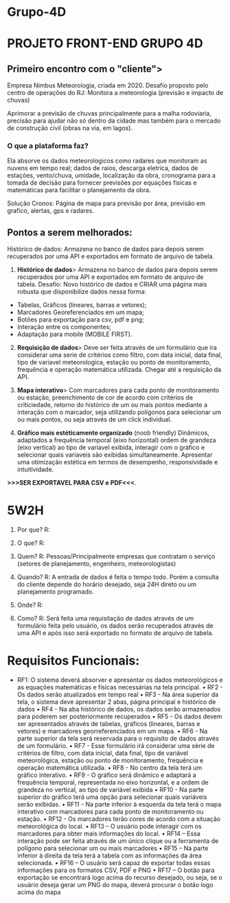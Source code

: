 # Grupo-4D

# PROJETO FRONT-END GRUPO 4D

## Primeiro encontro com o "cliente">

Empresa Nimbus Meteorologia, criada em 2020.
Desafio proposto pelo centro de operações do RJ: Monitora a meteorologia (previsão e impacto de chuvas)

Aprimorar a previsão de chuvas principalmente para a malha rodoviaria, precisão para ajudar não só dentro da cidade mas também para o mercado de construção civil (obras na via, em lagos).
### O que a plataforma faz?
Ela absorve os dados meteorologicos como radares que monitoram as nuvens em tempo real; dados de raios, descarga eletrica, dados de estações, vento/chuva, umidade, localização da obra, cronograma para a tomada de decisão para fornecer previsões por equações fisicas e matemáticas para facilitar o planejamento da obra.

Solução Cronos:
Página de mapa para previsão por área, previsão em grafico, alertas, gps e radares.

## Pontos a serem melhorados:
Histórico de dados:
Armazena no banco de dados para depois serem recuperados por uma API e exportados em formato de arquivo de tabela.

1. **Histórico de dados**>
Armazena no banco de dados para depois serem recuperados por uma API e exportados em formato de arquivo de tabela. Desafio: Novo histórico de dados e CRIAR uma página mais robusta que disponibilize dados nessa forma:

- Tabelas, Gráficos (lineares, barras e vetores);
- Marcadores Georeferenciados em um mapa;
- Botões para exportação para csv, pdf e png;
- Interação entre os componentes;
- Adaptação para mobile (MOBILE FIRST).

2. **Requisição de dados**>
Deve ser feita através de um formulário que ira considerar uma serie de critérios como filtro, com data inicial, data final, tipo de variavel meteorologica, estação ou ponto de monitoramento, frequência e operação matemática utilizada.
    Chegar até a requisição da API.

3. **Mapa interativo**>
Com marcadores para cada ponto de monitoramento ou estação, preenchimento de cor de acordo com critérios de criticiedade, retorno do histórico de um ou mais pontos mediante a interação com o marcador, seja utilizando poligonos para selecionar um ou mais pontos, ou seja através de um click individual.

4. **Gráfico mais estéticamente organizado** (noob friendly)
Dinâmicos, adaptados a frequência temporal (eixo horizontal) ordem de grandeza (eixo vertical) ao tipo de variavel exibida, interagir com o gráfico e selecionar quais variaveis são exibidas simultaneamente. Apresentar uma otimização estética em termos de desempenho, responsividade e intuitividade.

**>>>SER EXPORTAVEL PARA CSV e PDF<<<**.
# 5W2H

1. Por que? R:

2. O que? R: 

3. Quem? R: Pessoas/Principalmente empresas que contratam o serviço (setores de planejamento, engenheiro, 
meteorologistas)

4. Quando? R: A entrada de dados é feita o tempo todo. Porém a consulta do cliente depende do horário desejado, seja 24H direto ou um planejamento programado.

5. Onde? R:

6. Como? R: Será feita uma requisitação de dados através de um formulário feita pelo usuário, os dados serão recuperados através de uma API e após isso será exportado no formato de arquivo de tabela.

# Requisitos Funcionais:

- RF1: O sistema deverá absorver e apresentar os dados meteorológicos e as equações matemáticas e físicas necessárias na tela principal. 
•    RF2 - Os dados serão atualizados em tempo real 
•    RF3 - Na área superior da tela, o sistema deve apresentar 2 abas, página principal e histórico de dados
•    RF4 - Na aba histórico de dados, os dados serão armazenados para poderem ser posteriormente recuperados 
•    RF5 - Os dados devem ser apresentados através de tabelas, gráficos (lineares, barras e vetores) e marcadores georreferenciados em um mapa. 
•    RF6 - Na parte superior da tela será reservada para o requisito de dados através de um formulário. 
•    RF7 - Esse formulário irá considerar uma série de critérios de filtro, com data inicial, data final, tipo de variável meteorológica, estação ou ponto de monitoramento, frequência e operação matemática utilizada. 
•    RF8 - No centro da tela terá um gráfico interativo. 
•    RF9 - O gráfico será dinâmico e adaptará a frequência temporal, representada no eixo horizontal, e a ordem de grandeza no vertical, ao tipo de variável exibida 
•    RF10 - Na parte superior do gráfico terá uma opção para selecionar quais variáveis serão exibidas. 
•    RF11 - Na parte inferior à esquerda da tela terá o mapa interativo com marcadores para cada ponto de monitoramento ou estação. 
•    RF12 - Os marcadores terão cores de acordo com a situação meteorológica do local.
•    RF13 – O usuário pode interagir com os marcadores para obter mais informações do local.
•    RF14 – Essa interação pode ser feita através de um único clique ou a ferramenta de polígono para selecionar um ou mais marcadores
•    RF15 – Na parte inferior à direita da tela terá a tabela com as informações da área selecionada.
•    RF16 – O usuário será capaz de exportar todas essas informações para os formatos CSV, PDF e PNG
•    RF17 – O botão para exportação se encontrará logo acima do recurso desejado, ou seja, se o usuário deseja gerar um PNG do mapa, deverá procurar o botão logo acima do mapa



